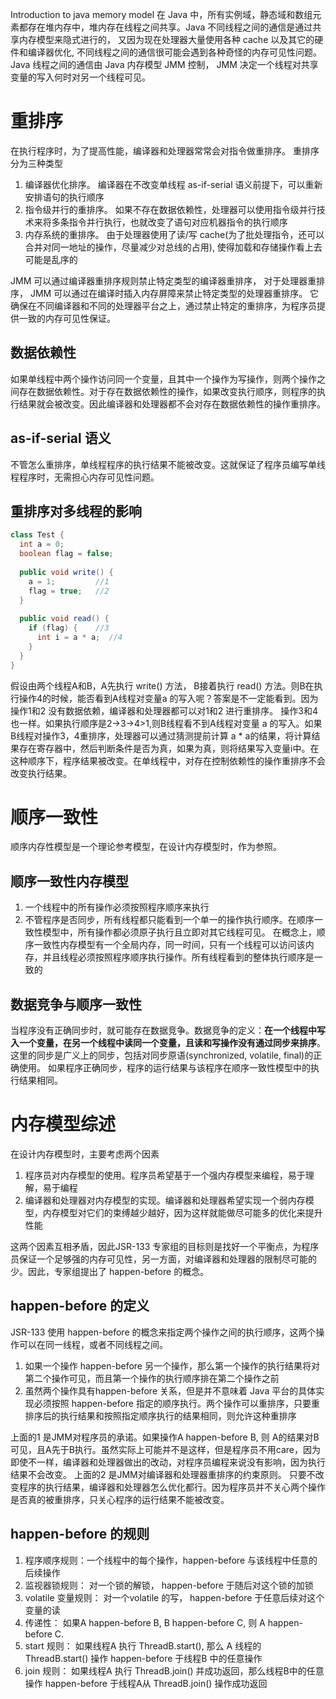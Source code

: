 Introduction to java memory model
在 Java 中，所有实例域，静态域和数组元素都存在堆内存中，堆内存在线程之间共享。Java 不同线程之间的通信是通过共享内存模型来隐式进行的， 又因为现在处理器大量使用各种 cache 以及其它的硬件和编译器优化, 不同线程之间的通信很可能会遇到各种奇怪的内存可见性问题。 Java 线程之间的通信由 Java 内存模型 JMM 控制， JMM 决定一个线程对共享变量的写入何时对另一个线程可见。

# 重排序
在执行程序时，为了提高性能，编译器和处理器常常会对指令做重排序。 重排序分为三种类型
1. 编译器优化排序。 编译器在不改变单线程 as-if-serial 语义前提下，可以重新安排语句的执行顺序
2. 指令级并行的重排序。 如果不存在数据依赖性，处理器可以使用指令级并行技术来将多条指令并行执行，也就改变了语句对应机器指令的执行顺序
3. 内存系统的重排序。 由于处理器使用了读/写 cache(为了批处理指令，还可以合并对同一地址的操作，尽量减少对总线的占用), 使得加载和存储操作看上去可能是乱序的

JMM 可以通过编译器重排序规则禁止特定类型的编译器重排序， 对于处理器重排序， JMM 可以通过在编译时插入内存屏障来禁止特定类型的处理器重排序。 它确保在不同编译器和不同的处理器平台之上，通过禁止特定的重排序，为程序员提供一致的内存可见性保证。

## 数据依赖性
如果单线程中两个操作访问同一个变量，且其中一个操作为写操作，则两个操作之间存在数据依赖性。对于存在数据依赖性的操作，如果改变执行顺序，则程序的执行结果就会被改变。因此编译器和处理器都不会对存在数据依赖性的操作重排序。
## as-if-serial 语义
不管怎么重排序，单线程程序的执行结果不能被改变。这就保证了程序员编写单线程程序时，无需担心内存可见性问题。
## 重排序对多线程的影响
```java
class Test {
  int a = 0;
  boolean flag = false;
  
  public void write() {
    a = 1;         //1
    flag = true;   //2
  }
  
  public void read() {
    if (flag) {    //3
      int i = a * a;  //4
    }
  }
}
```
假设由两个线程A和B，A先执行 write() 方法， B接着执行 read() 方法。则B在执行操作4的时候，能否看到A线程对变量a 的写入呢？答案是不一定能看到。因为操作1和2 没有数据依赖，编译器和处理器都可以对1和2 进行重排序。 操作3和4 也一样。如果执行顺序是2->3->4>1,则B线程看不到A线程对变量 a 的写入。如果B线程对操作3，4重排序，处理器可以通过猜测提前计算 a * a的结果，将计算结果存在寄存器中，然后判断条件是否为真，如果为真，则将结果写入变量i中。在这种顺序下，程序结果被改变。在单线程中，对存在控制依赖性的操作重排序不会改变执行结果。

# 顺序一致性
顺序内存性模型是一个理论参考模型，在设计内存模型时，作为参照。
## 顺序一致性内存模型
1. 一个线程中的所有操作必须按照程序顺序来执行
2. 不管程序是否同步，所有线程都只能看到一个单一的操作执行顺序。在顺序一致性模型中，所有操作都必须原子执行且立即对其它线程可见。
在概念上，顺序一致性内存模型有一个全局内存，同一时间，只有一个线程可以访问该内存，并且线程必须按照程序顺序执行操作。所有线程看到的整体执行顺序是一致的
## 数据竞争与顺序一致性
当程序没有正确同步时，就可能存在数据竞争。数据竞争的定义：**在一个线程中写入一个变量，在另一个线程中读同一个变量，且读和写操作没有通过同步来排序**。这里的同步是广义上的同步，包括对同步原语(synchronized, volatile, final)的正确使用。
如果程序正确同步，程序的运行结果与该程序在顺序一致性模型中的执行结果相同。

# 内存模型综述
在设计内存模型时，主要考虑两个因素
1. 程序员对内存模型的使用。程序员希望基于一个强内存模型来编程，易于理解，易于编程
2. 编译器和处理器对内存模型的实现。编译器和处理器希望实现一个弱内存模型，内存模型对它们的束缚越少越好，因为这样就能做尽可能多的优化来提升性能

这两个因素互相矛盾，因此JSR-133 专家组的目标则是找好一个平衡点，为程序员保证一个足够强的内存可见性，另一方面，对编译器和处理器的限制尽可能的少。因此，专家组提出了 happen-before 的概念。
## happen-before 的定义
JSR-133 使用 happen-before 的概念来指定两个操作之间的执行顺序，这两个操作可以在同一线程，或者不同线程之间。
1. 如果一个操作 happen-before 另一个操作，那么第一个操作的执行结果将对第二个操作可见，而且第一个操作的执行顺序排在第二个操作之前
2. 虽然两个操作具有happen-before 关系，但是并不意味着 Java 平台的具体实现必须按照 happen-before 指定的顺序执行。两个操作可以重排序，只要重排序后的执行结果和按照指定顺序执行的结果相同，则允许这种重排序

上面的1 是JMM对程序员的承诺。如果操作A happen-before B, 则 A的结果对B可见，且A先于B执行。虽然实际上可能并不是这样，但是程序员不用care，因为即使不一样，编译器和处理器做出的改动，对程序员编程来说没有影响，因为执行结果不会改变。
上面的2 是JMM对编译器和处理器重排序的约束原则。 只要不改变程序的执行结果，编译器和处理器怎么优化都行。因为程序员并不关心两个操作是否真的被重排序，只关心程序的运行结果不能被改变。
## happen-before 的规则
1. 程序顺序规则：一个线程中的每个操作，happen-before 与该线程中任意的后续操作
2. 监视器锁规则： 对一个锁的解锁， happen-before 于随后对这个锁的加锁
3. volatile 变量规则： 对一个volatile 的写， happen-before 于任意后续对这个变量的读
4. 传递性： 如果A happen-before B, B happen-before C, 则 A happen-before C.
5. start 规则： 如果线程A 执行 ThreadB.start(), 那么 A 线程的 ThreadB.start() 操作 happen-before 于线程B 中的任意操作
6. join 规则： 如果线程A 执行 ThreadB.join() 并成功返回，那么线程B中的任意操作 happen-before 于线程A从 ThreadB.join() 操作成功返回

